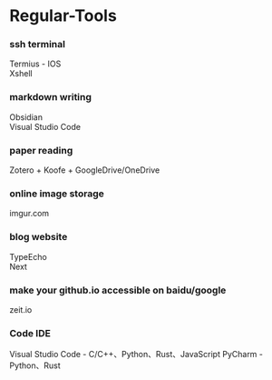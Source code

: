 # Regular-Tools

### ssh terminal
Termius - IOS  
Xshell  

### markdown writing
Obsidian  
Visual Studio Code  

### paper reading
Zotero + Koofe + GoogleDrive/OneDrive

### online image storage
imgur.com  

### blog website
TypeEcho  
Next  

### make your github.io accessible on baidu/google
zeit.io  

### Code IDE
Visual Studio Code  - C/C++、Python、Rust、JavaScript
PyCharm - Python、Rust
